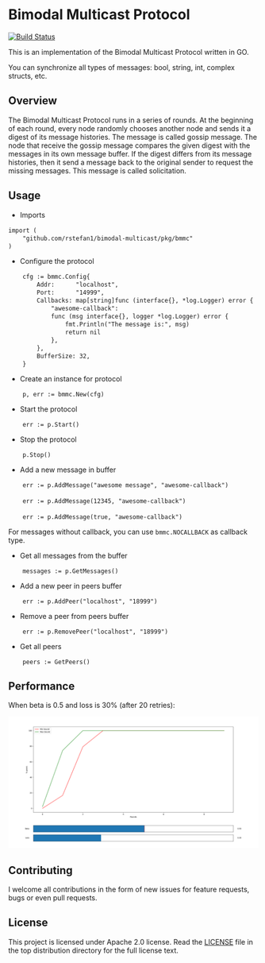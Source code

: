 # Bimodal Multicast Protocol

[![Build Status](https://semaphoreci.com/api/v1/rstefan1-11/bimodal-multicast/branches/master/shields_badge.svg)](https://semaphoreci.com/rstefan1-11/bimodal-multicast)

This is an implementation of the Bimodal Multicast Protocol written in GO.

You can synchronize all types of messages: bool, string, int, 
complex structs, etc.

## Overview

The Bimodal Multicast Protocol runs in a series of rounds.
At the beginning of each round, every node randomly chooses another node and
sends it a digest of its message histories. The message is called gossip
message.
The node that receive the gossip message compares the given digest with the
messages in its own message buffer.
If the digest differs from its message histories, then it send a message
back to the original sender to request the missing messages. This message is
called solicitation.

## Usage

* Imports

```golang
import (
    "github.com/rstefan1/bimodal-multicast/pkg/bmmc"
)
```

* Configure the protocol

```golang
    cfg := bmmc.Config{
        Addr:      "localhost",
        Port:      "14999",
        Callbacks: map[string]func (interface{}, *log.Logger) error {
            "awesome-callback":
            func (msg interface{}, logger *log.Logger) error {
                fmt.Println("The message is:", msg)
                return nil
            },
        },
        BufferSize: 32,
    }
```

* Create an instance for protocol

```golang
    p, err := bmmc.New(cfg)
```

* Start the protocol

```golang
    err := p.Start()
```

* Stop the protocol

```golang
    p.Stop()
```

* Add a new message in buffer

```golang
    err := p.AddMessage("awesome message", "awesome-callback")
    
    err := p.AddMessage(12345, "awesome-callback")
    
    err := p.AddMessage(true, "awesome-callback")
```

For messages without callback, you can use `bmmc.NOCALLBACK` as callback type.

* Get all messages from the buffer

```golang
    messages := p.GetMessages()
```

* Add a new peer in peers buffer

```golang
    err := p.AddPeer("localhost", "18999")
```

* Remove a peer from peers buffer

```golang
    err := p.RemovePeer("localhost", "18999")
```

* Get all peers

```golang
    peers := GetPeers()
```


## Performance

When beta is 0.5 and loss is 30% (after 20 retries):

![Alt text](docs/metrics/b_50_l_30.png)



## Contributing

I welcome all contributions in the form of new issues for feature requests, bugs
or even pull requests.

## License

This project is licensed under Apache 2.0 license. Read the [LICENSE](LICENSE) file
in the top distribution directory for the full license text.
